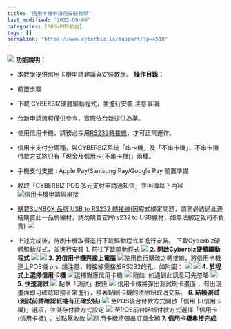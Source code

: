 ```yaml
---
title: "信用卡機申請與安裝教學"
last_modified: "2022-09-08"
categories: [POS>POS前台]
tags: []
permalink: "https://www.cyberbiz.io/support/?p=4518"
---
```


![](https://www.cyberbiz.io/support/wp-content/uploads/2021/08/企業版.png)
**功能說明：**  

* 本教學提供信用卡機申請建議與安裝教學。
**操作目錄：**

* 前置步驟
* 下載 CYBERBIZ硬體驅動程式，並進行安裝
注意事項:  

* 台新申請流程僅供參考，實際依台新提供為準。
* 使用信用卡機，請務必採用[RS232轉接線](https://24h.pchome.com.tw/prod/DCAX1V-A9005MDWH)，才可正常運作。
* 信用卡支付分兩種，與CYBERBIZ系統「串卡機」及「不串卡機」，不串卡機付款方式將只有「現金及信用卡(不串卡機)」兩種。
* 手機支付支援 : Apple Pay/Samsung Pay/Google Pay
前置準備

* 收取「CYBERBIZ POS 多元支付申請通知信」並回傳以下內容
[![信用卡機申請與串接](https://www.cyberbiz.io/support/wp-content/uploads/信用卡機申請與串接.png)](https://www.cyberbiz.io/support/wp-content/uploads/信用卡機申請與串接.png)  

* [購買SUNBOX 品牌 USB to RS232 轉接線](https://24h.pchome.com.tw/prod/DCAX1V-A9005MDWH)(因程式綁定問題，請務必透過此連結購買此一品牌線材，請勿購買它牌rs232 to USB線材，如無法綁定我司不負責)
![](https://www.cyberbiz.co/support/wp-content/uploads/2020/01/USB2COM.jpg)

* 上述完成後，待刷卡機取得進行下載驅動程式並進行安裝。
下載Cyberbiz硬體驅動程式，並進行安裝 1\. 前往下載[驅動程式](https://www.cyberbiz.co/support/?p=9556)
![](https://www.cyberbiz.co/support/wp-content/uploads/2019/11/in_process-1.png) **2\. 開啟Cyberbiz硬體驅動程式**
![](https://www.cyberbiz.co/support/wp-content/uploads/2019/11/image.png)
![](https://www.cyberbiz.co/support/wp-content/uploads/2019/11/image-1.png)
**3\. 將信用卡機與接上電腦** ![](https://www.cyberbiz.co/support/wp-content/uploads/2019/11/image-2.png)使用自行購改之轉接線，將信用卡機連上POS機 p.s.
請注意，轉接線需接於RS232的孔，如附圖： ![](https://www.cyberbiz.io/support/wp-content/uploads/2021/05/Image-from-iOS-1-225x300.jpg)
![](https://www.cyberbiz.io/support/wp-content/uploads/2021/05/IMG_2143-1-768x1024.jpg) **4\. 於程式上選擇信用卡機**
![](https://www.cyberbiz.co/support/wp-content/uploads/2019/11/image-3.png)選擇對應信用卡機
![](https://www.cyberbiz.co/support/wp-content/uploads/2019/11/image-4.png)
附註: 如遇到此訊息可先忽略 ![](https://www.cyberbiz.co/support/wp-content/uploads/2019/11/image-5.png) **5\. 快速測試**
![](https://www.cyberbiz.co/support/wp-content/uploads/2019/11/image-6.png)
點擊「測試」按鈕  ![](https://www.cyberbiz.co/support/wp-content/uploads/2019/11/image-7.png) 信用卡機將彈出測試刷卡畫面
，有出現畫面即可確認串接正常進行，接著點刷卡機的清除鈕取消交易。  **6\. 結帳測試(測試前請確認紙捲有正確安裝)**
![](https://www.cyberbiz.co/support/wp-content/uploads/2019/11/image-8.png)
至POS後台付款方式開啟「信用卡(信用卡機)」選項，並儲存付款方式設定  ![](https://www.cyberbiz.co/support/wp-content/uploads/2019/11/image-9.png) 至POS前台結帳付款方式選擇「信用卡(信用卡機)」，並點擊收款
![](https://www.cyberbiz.co/support/wp-content/uploads/2019/11/image-10.png)信用卡機將彈出訂單金額 **7\. 信用卡機串接完成**


